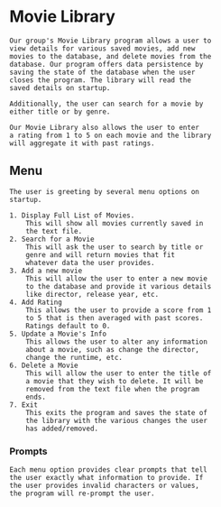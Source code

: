 # Movie Library

	Our group's Movie Library program allows a user to 
	view details for various saved movies, add new
	movies to the database, and delete movies from the
	database. Our program offers data persistence by
	saving the state of the database when the user 
	closes the program. The library will read the 
	saved details on startup. 

	Additionally, the user can search for a movie by
	either title or by genre. 

	Our Movie Library also allows the user to enter
	a rating from 1 to 5 on each movie and the library
	will aggregate it with past ratings. 

## Menu
	
	The user is greeting by several menu options on 
	startup.

	1. Display Full List of Movies.
		This will show all movies currently saved in 
		the text file.
	2. Search for a Movie
		This will ask the user to search by title or
		genre and will return movies that fit 
		whatever data the user provides.
	3. Add a new movie
		This will allow the user to enter a new movie
		to the database and provide it various details
		like director, release year, etc.
	4. Add Rating
		This allows the user to provide a score from 1
		to 5 that is then averaged with past scores. 
		Ratings default to 0.
	5. Update a Movie's Info
		This allows the user to alter any information
		about a movie, such as change the director, 
		change the runtime, etc.
	6. Delete a Movie
		This will allow the user to enter the title of
		a movie that they wish to delete. It will be 
		removed from the text file when the program
		ends.
	7. Exit
		This exits the program and saves the state of
		the library with the various changes the user
		has added/removed.

### Prompts
	
	Each menu option provides clear prompts that tell
	the user exactly what information to provide. If
	the user provides invalid characters or values, 
	the program will re-prompt the user.